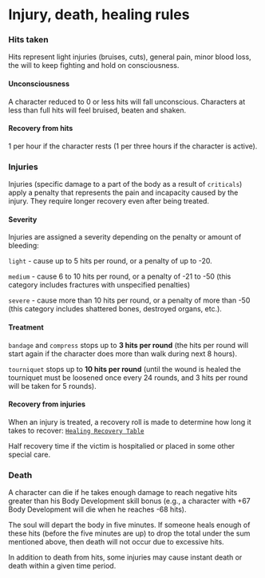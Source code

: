 # Injury, death, healing rules

### Hits taken
Hits represent light injuries (bruises, cuts), general pain, minor blood loss, the will to keep fighting and hold on consciousness.

#### Unconsciousness
A character reduced to 0 or less hits will fall unconscious. Characters at less than full hits will feel bruised, beaten and shaken.

#### Recovery from hits
1 per hour if the character rests (1 per three hours if the character is active).

### Injuries
Injuries (specific damage to a part of the body as a result of `criticals`) apply a penalty that represents the pain and incapacity caused by the injury. They require longer recovery even after being treated.

#### Severity
Injuries are assigned a severity depending on the penalty or amount of bleeding:

`light` - cause up to 5 hits per round, or a penalty of up to -20.

`medium` - cause 6 to 10 hits per round, or a penalty of -21 to -50 (this category includes fractures with unspecified penalties)

`severe` - cause more than 10 hits per round, or a penalty of more than -50 (this category includes shattered bones, destroyed organs, etc.).

#### Treatment
`bandage` and `compress` stops up to **3 hits per round** (the hits per round will start again if the character does more than walk during next 8 hours).

`tourniquet` stops up to **10 hits per round** (until the wound is healed the tourniquet must be loosened once every 24 rounds, and 3 hits per round will be taken for 5 rounds).

#### Recovery from injuries
When an injury is treated, a recovery roll is made to determine how long it takes to recover:
[`Healing Recovery Table`](https://drive.google.com/open?id=1rk8Q2vEI-Qxwu1bQZxEC13_q-qliadUf)

Half recovery time if the victim is hospitalied or placed in some other special care.

### Death
A character can die if he takes enough damage to reach negative hits greater than his Body Development skill bonus (e.g., a character with +67 Body Development will die when he reaches -68 hits).

The soul will depart the body in five minutes. If someone heals enough of these hits (before the five minutes are up) to drop the
total under the sum mentioned above, then death will not occur due to excessive hits.

In addition to death from hits, some injuries may cause instant death or death within a given time period.
